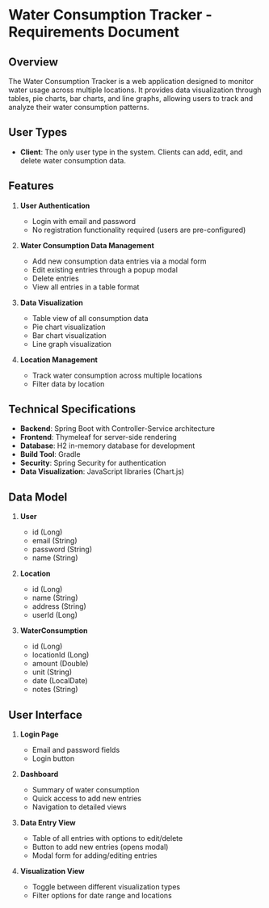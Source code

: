 # Water Consumption Tracker - Requirements Document

## Overview
The Water Consumption Tracker is a web application designed to monitor water usage across multiple locations. It provides data visualization through tables, pie charts, bar charts, and line graphs, allowing users to track and analyze their water consumption patterns.

## User Types
- **Client**: The only user type in the system. Clients can add, edit, and delete water consumption data.

## Features
1. **User Authentication**
   - Login with email and password
   - No registration functionality required (users are pre-configured)

2. **Water Consumption Data Management**
   - Add new consumption data entries via a modal form
   - Edit existing entries through a popup modal
   - Delete entries
   - View all entries in a table format

3. **Data Visualization**
   - Table view of all consumption data
   - Pie chart visualization
   - Bar chart visualization
   - Line graph visualization

4. **Location Management**
   - Track water consumption across multiple locations
   - Filter data by location

## Technical Specifications
- **Backend**: Spring Boot with Controller-Service architecture
- **Frontend**: Thymeleaf for server-side rendering
- **Database**: H2 in-memory database for development
- **Build Tool**: Gradle
- **Security**: Spring Security for authentication
- **Data Visualization**: JavaScript libraries (Chart.js)

## Data Model
1. **User**
   - id (Long)
   - email (String)
   - password (String)
   - name (String)

2. **Location**
   - id (Long)
   - name (String)
   - address (String)
   - userId (Long)

3. **WaterConsumption**
   - id (Long)
   - locationId (Long)
   - amount (Double)
   - unit (String)
   - date (LocalDate)
   - notes (String)

## User Interface
1. **Login Page**
   - Email and password fields
   - Login button

2. **Dashboard**
   - Summary of water consumption
   - Quick access to add new entries
   - Navigation to detailed views

3. **Data Entry View**
   - Table of all entries with options to edit/delete
   - Button to add new entries (opens modal)
   - Modal form for adding/editing entries

4. **Visualization View**
   - Toggle between different visualization types
   - Filter options for date range and locations
